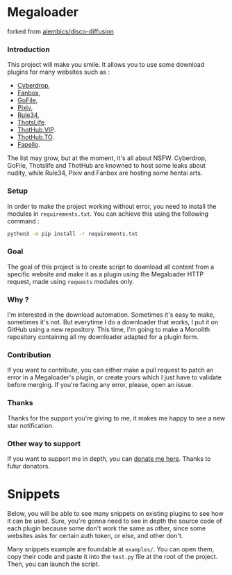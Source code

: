 # Megaloader
forked from [alembics/disco-diffusion](https://github.com/Ximaz/megaloader)

### Introduction
This project will make you smile. It allows you to use some download plugins for many websites such as :
- [Cyberdrop](http://www.cyberdrop.me/),
- [Fanbox](https://www.fanbox.cc),
- [GoFile](http://www.gofile.io/),
- [Pixiv](http://www.pixiv.net/),
- [Rule34](http://www.rule34.xxx/),
- [ThotsLife](http://www.thotslife.com/).
- [ThotHub.VIP](http://www.thothub.vip/).
- [ThotHub.TO](http://www.thothub.to/).
- [Fapello](http://www.fapello.com/).

The list may grow, but at the moment, it's all about NSFW. Cyberdrop, GoFile, Thotslife and ThotHub are knowned to host some leaks about nudity, while Rule34, Pixiv and Fanbox are hosting some hentai arts.

### Setup
In order to make the project working without error, you need to install the modules in ``requirements.txt``. You can achieve this using the following command :
```bash
python3 -m pip install -r requirements.txt
```

### Goal
The goal of this project is to create script to download all content from a specific website and make it as a plugin using the Megaloader HTTP request, made using ``requests`` modules only.

### Why ?
I'm interested in the download automation. Sometimes it's easy to make, sometimes it's not. But everytime I do a downloader that works, I put it on GitHub using a new repository. This time, I'm going to make a Monolith repository containing all my downloader adapted for a plugin form.

### Contribution
If you want to contribute, you can either make a pull request to patch an error in a Megaloader's plugin, or create yours which I just have to validate before merging.
If you're facing any error, please, open an issue.

### Thanks
Thanks for the support you're giving to me, it makes me happy to see a new star notification.

### Other way to support
If you want to support me in depth, you can [donate me here](https://www.paypal.me/quatrecentquatre). Thanks to futur donators.

# Snippets

Below, you will be able to see many snippets on existing plugins to see how it can be used. Sure, you're gonna need to see in depth the source code of each plugin because some don't work the same as other, since some websites asks for certain auth token, or else, and other don't.

Many snippets example are foundable at ``examples/``. You can open them, copy their code and paste it into the ``test.py`` file at the root of the project. Then, you can launch the script.
